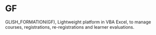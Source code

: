 # GF
GLISH_FORMATION(GF), Lightweight platform in VBA Excel, to manage courses, registrations, re-registrations and learner evaluations.
